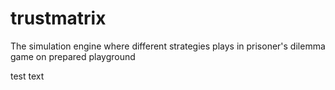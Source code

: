 # trustmatrix
The simulation engine where different strategies plays in prisoner's dilemma game on prepared playground
 
<p>test text</p>
<script>alert('test')</script>

